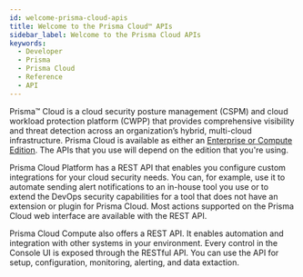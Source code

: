 ```yaml
---
id: welcome-prisma-cloud-apis
title: Welcome to the Prisma Cloud™ APIs
sidebar_label: Welcome to the Prisma Cloud APIs
keywords:
  - Developer
  - Prisma
  - Prisma Cloud
  - Reference
  - API
---
```


Prisma™ Cloud is a cloud security posture management (CSPM) and cloud workload protection platform
(CWPP) that provides comprehensive visibility and threat detection across an organization’s hybrid,
multi-cloud infrastructure. Prisma Cloud is available as either an 
[Enterprise or Compute Edition](https://docs.paloaltonetworks.com/prisma/prisma-cloud/prisma-cloud-admin-compute/welcome/pcee_vs_pcce.html). 
The APIs that you use will depend on the edition that you're using.

Prisma Cloud Platform has a REST API that enables you configure custom integrations for your cloud security
needs. You can, for example, use it to automate sending alert notifications to an in-house tool you
use or to extend the DevOps security capabilities for a tool that does not have an extension or
plugin for Prisma Cloud. Most actions supported on the Prisma Cloud web interface are available with
the REST API. 

Prisma Cloud Compute also offers a REST API. It enables automation and integration with other
systems in your environment. Every control in the Console UI is exposed through the RESTful API. You
can use the API for setup, configuration, monitoring, alerting, and data extaction.

